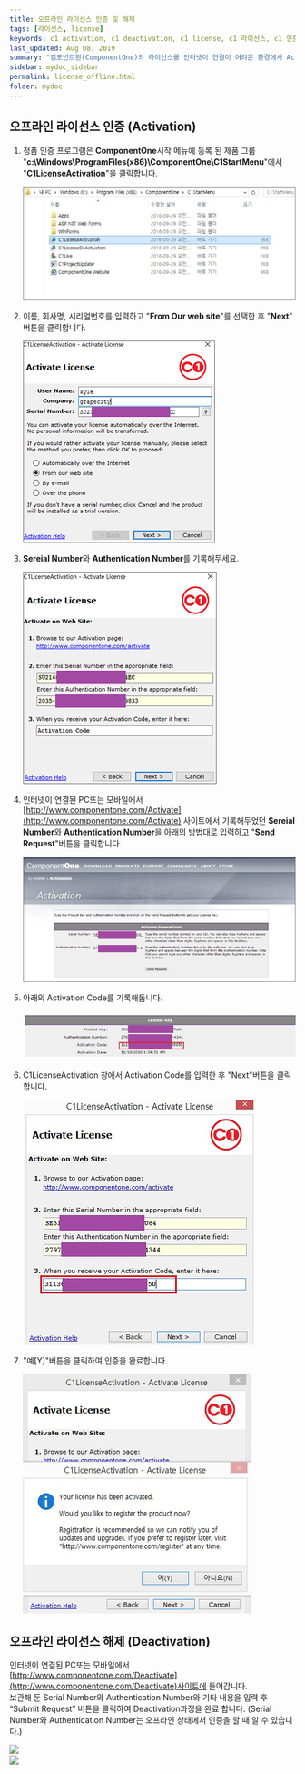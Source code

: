 ```yaml
---
title: 오프라인 라이선스 인증 및 해제
tags: [라이선스, license]
keywords: c1 activation, c1 deactivation, c1 license, c1 라이선스, c1 인증, c1 해제, 컴포넌트원 라이선스, 컴포넌트원 정품, 컴포넌트원 해제, 컴포넌트원 인증
last_updated: Aug 08, 2019
summary: "컴포넌트원(ComponentOne)의 라이선스를 인터넷이 연결이 어려운 환경에서 Activation & Deactivation 하는 방법입니다."
sidebar: mydoc_sidebar
permalink: license_offline.html
folder: mydoc
---
```


## 오프라인 라이선스 인증 (Activation)

1. 정품 인증 프로그램은 **ComponentOne**시작 메뉴에 등록 된 제품 그룹
   "**c:\Windows\ProgramFiles(x86)\ComponentOne\C1StartMenu**"에서 "**C1LicenseActivation**"을 클릭합니다.

   ![C1Folder_off](../../images/componentOne/tc_winforms1-2-4.png)

2. 이름, 회사명, 시리얼번호를 입력하고 "**From Our web site**"를 선택한 후 "**Next**" 버튼을 클릭합니다.

   ![C1ActiveExE_off](../../images/componentOne/tc_winforms1-2-5.png)

3. **Sereial Number**와 **Authentication Number**를 기록해두세요.

   ![C1ActiveExE2_off](../../images/componentOne/tc_winforms1-2-6.png)

4. 인터넷이 연결된 PC또는 모바일에서 [http://www.componentone.com/Activate](http://www.componentone.com/Activate) 사이트에서 기록해두었던 **Sereial Number**와 **Authentication Number**을 아래의 방법대로 입력하고 "**Send Request**"버튼을 클릭합니다.

   ![C1ActiveExE3_off](../../images/componentOne/tc_winforms1-2-7.png)

5. 아래의 Activation Code를 기록해둡니다.

   ![C1ActiveExE4_off](../../images/componentOne/tc_winforms1-2-8.png)

6. C1LicenseActivation 창에서 Activation Code를 입력한 후 "Next"버튼을 클릭합니다.

   ![C1ActiveExE5_off](../../images/componentOne/tc_winforms1-2-9.png)

7. "예[Y]"버튼을 클릭하여 인증을 완료합니다.

   ![C1ActiveExE5_off](../../images/componentOne/tc_winforms1-2-10.png)

## 오프라인 라이선스 해제 (Deactivation)

인터넷이 연결된 PC또는 모바일에서 [http://www.componentone.com/Deactivate](http://www.componentone.com/Deactivate)사이트에 들어갑니다.  
 보관해 둔 Serial Number와 Authentication Number와 기타 내용을 입력 후 “Submit Request” 버튼을 클릭하여 Deactivation과정을 완료 합니다. (Serial Number와 Authentication Number는 오프라인 상태에서 인증을 할 때 알 수 있습니다.)

![](https://www.grapecity.co.kr/images/metalsmith/training/componentone/deactivation/tc_winforms1-3-4.png)  
![](https://www.grapecity.co.kr/images/metalsmith/training/componentone/deactivation/tc_winforms1-3-5.png)
